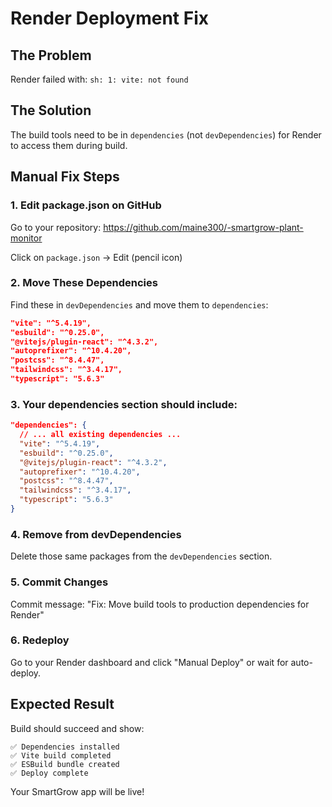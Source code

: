 # Render Deployment Fix

## The Problem
Render failed with: `sh: 1: vite: not found`

## The Solution
The build tools need to be in `dependencies` (not `devDependencies`) for Render to access them during build.

## Manual Fix Steps

### 1. Edit package.json on GitHub
Go to your repository: https://github.com/maine300/-smartgrow-plant-monitor

Click on `package.json` → Edit (pencil icon)

### 2. Move These Dependencies
Find these in `devDependencies` and move them to `dependencies`:

```json
"vite": "^5.4.19",
"esbuild": "^0.25.0",
"@vitejs/plugin-react": "^4.3.2",
"autoprefixer": "^10.4.20",
"postcss": "^8.4.47",
"tailwindcss": "^3.4.17",
"typescript": "5.6.3"
```

### 3. Your dependencies section should include:
```json
"dependencies": {
  // ... all existing dependencies ...
  "vite": "^5.4.19",
  "esbuild": "^0.25.0",
  "@vitejs/plugin-react": "^4.3.2",
  "autoprefixer": "^10.4.20",
  "postcss": "^8.4.47",
  "tailwindcss": "^3.4.17",
  "typescript": "5.6.3"
}
```

### 4. Remove from devDependencies
Delete those same packages from the `devDependencies` section.

### 5. Commit Changes
Commit message: "Fix: Move build tools to production dependencies for Render"

### 6. Redeploy
Go to your Render dashboard and click "Manual Deploy" or wait for auto-deploy.

## Expected Result
Build should succeed and show:
```
✅ Dependencies installed
✅ Vite build completed
✅ ESBuild bundle created
✅ Deploy complete
```

Your SmartGrow app will be live!
